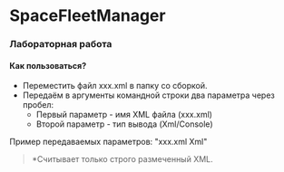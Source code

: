 # SpaceFleetManager
### Лабораторная работа

#### Как пользоваться?
+ Переместить файл xxx.xml в папку со сборкой.
+ Передаём в аргументы командной строки два параметра через пробел:
  + Первый параметр - имя XML файла (xxx.xml)
  + Второй параметр - тип вывода (Xml/Console)

Пример передаваемых параметров: "xxx.xml Xml"
> *Считывает только строго размеченный XML.
